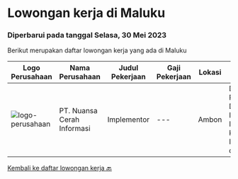 
  # Lowongan kerja di Maluku

  ### Diperbarui pada tanggal Selasa, 30 Mei 2023

  Berikut merupakan daftar lowongan kerja yang ada di Maluku

  |Logo Perusahaan | Nama Perusahaan | Judul Pekerjaan | Gaji Pekerjaan | Lokasi | Deskripsi | Tanggal diunggah | Pranala |
  | -------------- | --------------- | --------------- | --------- | --------- | -------------- | ------- | ----------- |
  |![logo-perusahaan](https://image-service-cdn.seek.com.au/ccc9351bdb2230a6a680c29475ae1d118c709938/ee4dce1061f3f616224767ad58cb2fc751b8d2dc)|PT. Nuansa Cerah Informasi|Implementor|---|Ambon|Deskripsi Pekerjaan· Pendidikan D3 / S1 Sistem Informasi/ Manajemen Informatika/ Teknik Komputer/ Teknik Informatika· Komunikatif, dapat bekerja...|Jumat, 19 Mei 2023|https://www.jobstreet.co.id/id/job/implementor-4318203?token=0~5c80ec63-be77-4aa9-b0f9-cffd9a710f81&sectionRank=1&jobId=jobstreet-id-job-4318203|


  [Kembali ke daftar lowongan kerja 🔙](../README.md#daftar-lowongan-kerja)
  